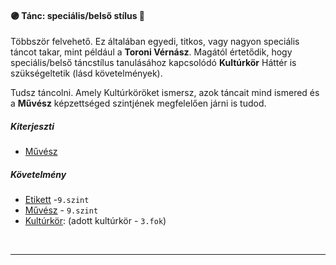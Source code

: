 #### 🟣 Tánc: speciális/belső stílus 🔁

Többször felvehető. Ez általában egyedi, titkos, vagy nagyon speciális táncot takar, mint például a **Toroni Vérnász**. Magától értetődik, hogy speciális/belső táncstílus tanulásához kapcsolódó **Kultúrkör** Háttér is szükségeltetik (lásd követelmények).

Tudsz táncolni. Amely Kultúrköröket ismersz, azok táncait mind ismered és a **Művész** képzettséged szintjének megfelelően járni is tudod.

##### Kiterjeszti
- [Művész](kepzettsegek/muvesz.md)

##### Követelmény
- [Etikett](../kepzettsegek/etikett.md) -`9.szint`
- [Művész](kepzettsegek/muvesz.md) - `9.szint`
- [Kultúrkör](kulturkor.md): (adott kultúrkör - `3.fok`)

<br />

---
